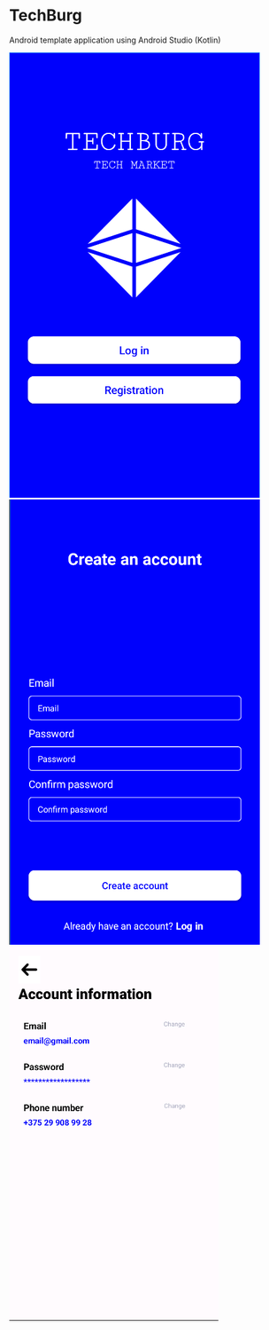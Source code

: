 # TechBurg
Android template application using Android Studio (Kotlin)

![Main Screen](img1.png)
![Register screen](img2.png)
![Account info screen](img3.png)
